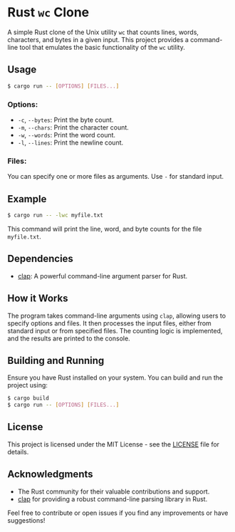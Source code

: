 # Rust `wc` Clone

A simple Rust clone of the Unix utility `wc` that counts lines, words, characters, and bytes in a given input. This project provides a command-line tool that emulates the basic functionality of the `wc` utility.

## Usage

```bash
$ cargo run -- [OPTIONS] [FILES...]
```

### Options:

- `-c`, `--bytes`: Print the byte count.
- `-m`, `--chars`: Print the character count.
- `-w`, `--words`: Print the word count.
- `-l`, `--lines`: Print the newline count.

### Files:

You can specify one or more files as arguments. Use `-` for standard input.

## Example

```bash
$ cargo run -- -lwc myfile.txt
```

This command will print the line, word, and byte counts for the file `myfile.txt`.

## Dependencies

- [clap](https://docs.rs/clap): A powerful command-line argument parser for Rust.

## How it Works

The program takes command-line arguments using `clap`, allowing users to specify options and files. It then processes the input files, either from standard input or from specified files. The counting logic is implemented, and the results are printed to the console.

## Building and Running

Ensure you have Rust installed on your system. You can build and run the project using:

```bash
$ cargo build
$ cargo run -- [OPTIONS] [FILES...]
```

## License

This project is licensed under the MIT License - see the [LICENSE](LICENSE) file for details.

## Acknowledgments

- The Rust community for their valuable contributions and support.
- [clap](https://docs.rs/clap) for providing a robust command-line parsing library in Rust.

Feel free to contribute or open issues if you find any improvements or have suggestions!